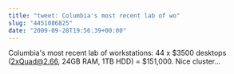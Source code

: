 ```yaml
---
title: "tweet: Columbia's most recent lab of wo"
slug: "4451086825"
date: "2009-09-28T19:56:39+00:00"
---
```

Columbia's most recent lab of workstations: 44 x $3500 desktops (2xQuad@2.66, 24GB RAM, 1TB HDD) = $151,000. Nice cluster...